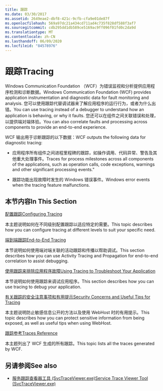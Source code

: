 ```yaml
---
title: 跟踪
ms.date: 03/30/2017
ms.assetid: 2649eae2-dbf8-421c-9cfb-cfa9e01de87f
ms.openlocfilehash: 569a97dc21a434cd711ad4c735f828df588f3af7
ms.sourcegitcommit: cdb295dd1db589ce5169ac9ff096f01fd0c2da9d
ms.translationtype: MT
ms.contentlocale: zh-CN
ms.lasthandoff: 06/09/2020
ms.locfileid: "84578976"
---
```

# <a name="tracing"></a><span data-ttu-id="c08b2-102">跟踪</span><span class="sxs-lookup"><span data-stu-id="c08b2-102">Tracing</span></span>
<span data-ttu-id="c08b2-103">Windows Communication Foundation （WCF）为错误监视和分析提供应用程序检测和诊断数据。</span><span class="sxs-lookup"><span data-stu-id="c08b2-103">Windows Communication Foundation (WCF) provides application instrumentation and diagnostic data for fault monitoring and analysis.</span></span> <span data-ttu-id="c08b2-104">您可以使用跟踪代替调试器来了解应用程序的运行行为，或者为什么出错。</span><span class="sxs-lookup"><span data-stu-id="c08b2-104">You can use tracing instead of a debugger to understand how an application is behaving, or why it faults.</span></span> <span data-ttu-id="c08b2-105">您还可以在组件之间关联错误和处理，以提供端对端体验。</span><span class="sxs-lookup"><span data-stu-id="c08b2-105">You can also correlate faults and processing across components to provide an end-to-end experience.</span></span>  
  
 <span data-ttu-id="c08b2-106">WCF 输出用于诊断跟踪的以下数据：</span><span class="sxs-lookup"><span data-stu-id="c08b2-106">WCF outputs the following data for diagnostic tracing:</span></span>  
  
- <span data-ttu-id="c08b2-107">应用程序所有组件之间进程里程碑的跟踪，如操作调用、代码异常、警告及其他重大处理事件。</span><span class="sxs-lookup"><span data-stu-id="c08b2-107">Traces for process milestones across all components of the applications, such as operation calls, code exceptions, warnings and other significant processing events."</span></span>  
  
- <span data-ttu-id="c08b2-108">跟踪功能出现故障时发生的 Windows 错误事件。</span><span class="sxs-lookup"><span data-stu-id="c08b2-108">Windows error events when the tracing feature malfunctions.</span></span>  
  
## <a name="in-this-section"></a><span data-ttu-id="c08b2-109">本节内容</span><span class="sxs-lookup"><span data-stu-id="c08b2-109">In This Section</span></span>  
 [<span data-ttu-id="c08b2-110">配置跟踪</span><span class="sxs-lookup"><span data-stu-id="c08b2-110">Configuring Tracing</span></span>](configuring-tracing.md)  
  
 <span data-ttu-id="c08b2-111">本主题说明如何在不同级别配置跟踪以适应特定的需要。</span><span class="sxs-lookup"><span data-stu-id="c08b2-111">This topic describes how you can configure tracing at different levels to suit your specific need.</span></span>  
  
 [<span data-ttu-id="c08b2-112">端到端跟踪</span><span class="sxs-lookup"><span data-stu-id="c08b2-112">End-to-End Tracing</span></span>](end-to-end-tracing.md)  
  
 <span data-ttu-id="c08b2-113">本节说明如何使用端对端关联的活动跟踪和传播以帮助调试。</span><span class="sxs-lookup"><span data-stu-id="c08b2-113">This section describes how you can use Activity Tracing and Propagation for end-to-end correlation to assist debugging.</span></span>  
  
 [<span data-ttu-id="c08b2-114">使用跟踪来排除应用程序故障</span><span class="sxs-lookup"><span data-stu-id="c08b2-114">Using Tracing to Troubleshoot Your Application</span></span>](using-tracing-to-troubleshoot-your-application.md)  
  
 <span data-ttu-id="c08b2-115">本节说明如何使用跟踪来调试应用程序。</span><span class="sxs-lookup"><span data-stu-id="c08b2-115">This section describes how you can use tracing to debug your application.</span></span>  
  
 [<span data-ttu-id="c08b2-116">有关跟踪的安全注意事项和有用提示</span><span class="sxs-lookup"><span data-stu-id="c08b2-116">Security Concerns and Useful Tips for Tracing</span></span>](security-concerns-and-useful-tips-for-tracing.md)  
  
 <span data-ttu-id="c08b2-117">本主题说明防止敏感信息公开的方法以及使用 WebHost 时的有用提示。</span><span class="sxs-lookup"><span data-stu-id="c08b2-117">This topic describes how you can protect sensitive information from being exposed, as well as useful tips when using WebHost.</span></span>  
  
 [<span data-ttu-id="c08b2-118">跟踪参考</span><span class="sxs-lookup"><span data-stu-id="c08b2-118">Traces Reference</span></span>](traces-reference.md)  
  
 <span data-ttu-id="c08b2-119">本主题列出了 WCF 生成的所有跟踪。</span><span class="sxs-lookup"><span data-stu-id="c08b2-119">This topic lists all the traces generated by WCF.</span></span>  
  
## <a name="see-also"></a><span data-ttu-id="c08b2-120">另请参阅</span><span class="sxs-lookup"><span data-stu-id="c08b2-120">See also</span></span>

- [<span data-ttu-id="c08b2-121">服务跟踪查看器工具 (SvcTraceViewer.exe)</span><span class="sxs-lookup"><span data-stu-id="c08b2-121">Service Trace Viewer Tool (SvcTraceViewer.exe)</span></span>](../../service-trace-viewer-tool-svctraceviewer-exe.md)
